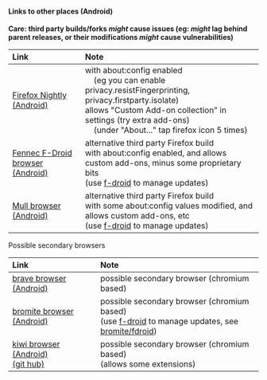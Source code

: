 #### Links to other places (Android)

**Care: third party builds/forks _might_ cause issues (eg: _might_ lag behind parent releases, or their modifications _might_ cause vulnerabilities)**

| Link | Note |
| :-- | :-- |
| [Firefox Nightly (Android)](https://play.google.com/store/apps/details?id=org.mozilla.fenix) | with about:config enabled<br>&nbsp;&nbsp;&nbsp;&nbsp;(eg you can enable privacy.resistFingerprinting, privacy.firstparty.isolate)<br>allows "Custom Add-on collection" in settings (try extra add-ons)<br>&nbsp;&nbsp;&nbsp;&nbsp;(under "About..." tap firefox icon 5 times) |
| [Fennec F-Droid browser (Android)](https://f-droid.org/en/packages/org.mozilla.fennec_fdroid/) | alternative third party Firefox build<br>with about:config enabled, and allows custom add-ons, minus some proprietary bits<br>(use [f-droid](https://f-droid.org/) to manage updates) |
| [Mull browser (Android)](https://f-droid.org/en/packages/us.spotco.fennec_dos/) | alternative third party Firefox build<br>with some about:config values modified, and allows custom add-ons, etc<br>(use [f-droid](https://f-droid.org/) to manage updates) |

Possible secondary browsers

| Link | Note |
| :-- | :-- |
| [brave browser (Android)](https://play.google.com/store/apps/details?id=com.brave.browser) | possible secondary browser (chromium based) |
| [bromite browser (Android)](https://github.com/bromite/bromite) | possible secondary browser (chromium based)<br>(use [f-droid](https://f-droid.org/) to manage updates, see [bromite/fdroid](https://www.bromite.org/fdroid)) |
| [kiwi browser (Android)](https://play.google.com/store/apps/details?id=com.kiwibrowser.browser)<br>[(git hub)](https://github.com/kiwibrowser/src.next) | possible secondary browser (chromium based)<br>(allows some extensions) |

